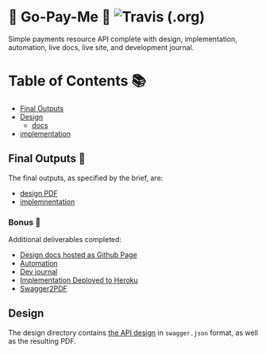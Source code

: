 # :money_with_wings: Go-Pay-Me :money_with_wings: ![Travis (.org)](https://img.shields.io/travis/Angry-Potato/go-pay-me.svg?style=flat-square)

Simple payments resource API complete with design, implementation, automation, live docs, live site, and development journal.

# Table of Contents :books:

- [Final Outputs](#Final-Outputs)
- [Design](#Design)
  - [docs](#docs)
- [implementation](#implementation)

## Final Outputs :potato:

The final outputs, as specified by the brief, are:

- [design PDF](design/index.pdf)
- [implemnentation](implementation)

### Bonus :gem:

Additional deliverables completed:

- [Design docs hosted as Github Page](https://angry-potato.github.io/go-pay-me/)
- [Automation](.travis.yml)
- [Dev journal](JOURNAL.md)
- [Implementation Deployed to Heroku](https://go-pay-me.herokuapp.com/payments)
- [Swagger2PDF](https://github.com/Angry-Potato/swagger2pdf)

## Design

The design directory contains [the API design](design/payments.swagger.json) in `swagger.json` format, as well as the resulting PDF.
